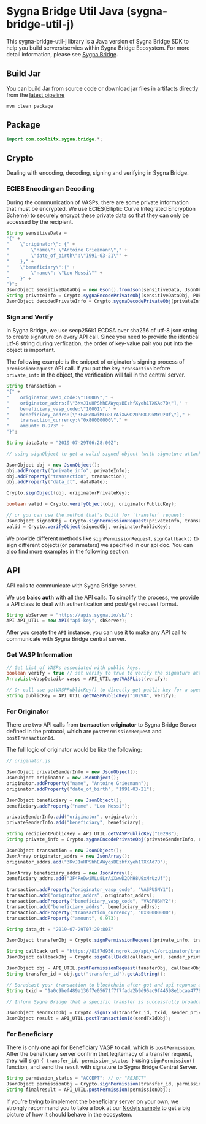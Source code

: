 # Sygna Bridge Util Java (sygna-bridge-util-j)

This sygna-bridge-util-j library is a Java version of Sygna Bridge SDK to help you build servers/servies within Sygna Bridge Ecosystem. For more detail information, please see [Sygna Bridge](https://www.sygna.io/).

## Build Jar

You can build Jar from source code or download jar files in artifacts directly from the [latest pipeline](https://gitlab.com/coolbitx/sygna/bridge/sygna-bridge-util-j/pipelines)
```shell
mvn clean package
```

## Package

```java
import com.coolbitx.sygna.bridge.*;
```

## Crypto

Dealing with encoding, decoding, signing and verifying in Sygna Bridge.

### ECIES Encoding an Decoding

During the communication of VASPs, there are some private information that must be encrypted. We use ECIES(Elliptic Curve Integrated Encryption Scheme) to securely encrypt these private data so that they can only be accessed by the recipient.

```java
String sensitiveData = 
"{" + 
"    \"originator\": {" + 
"        \"name\": \"Antoine Griezmann\"," + 
"        \"date_of_birth\":\"1991-03-21\"" + 
"    }," + 
"    \"beneficiary\":{" + 
"        \"name\": \"Leo Messi\"" + 
"    }" + 
"}";
JsonObject sensitiveDataObj = new Gson().fromJson(sensitiveData, JsonObject.class);
String privateInfo = Crypto.sygnaEncodePrivateObj(sensitiveDataObj, PUBLIC_KEY);
JsonObject decodedPrivateInfo = Crypto.sygnaDecodePrivateObj(privateInfo, PRIVATE_KEY);

```

### Sign and Verify

In Sygna Bridge, we use secp256k1 ECDSA over sha256 of utf-8 json string to create signature on every API call. Since you need to provide the identical utf-8 string during verfication, the order of key-value pair you put into the object is important.

The following example is the snippet of originator's signing process of `premissionRequest` API call. If you put the key `transaction` before `private_info` in the object, the verification will fail in the central server.

```java
String transaction = 
"{" + 
"    originator_vasp_code:\"10000\"," + 
"    originator_addrs:[\"3KvJ1uHPShhEAWyqsBEzhfXyeh1TXKAd7D\"]," + 
"    beneficiary_vasp_code:\"10001\"," + 
"    beneficiary_addrs:[\"3F4ReDwiMLu8LrAiXwwD2DhH8U9xMrUzUf\"]," + 
"    transaction_currency:\"0x80000000\"," + 
"    amount: 0.973" + 
"}";

String dataDate = "2019-07-29T06:28:00Z";

// using signObject to get a valid signed object (with signature attached)

JsonObject obj = new JsonObject();
obj.addProperty("private_info", privateInfo);
obj.addProperty("transaction", transaction);
obj.addProperty("data_dt", dataDate);

Crypto.signObject(obj, originatorPrivateKey);

boolean valid = Crypto.verifyObject(obj, originatorPublicKey);

// or you can use the method that's built for `transfer` request:
JsonObject signedObj = Crypto.signPermissionRequest(privateInfo, transaction, dataDate, originatorPrivateKey)
valid = Crypto.verifyObject(signedObj, originatorPublicKey);

```

We provide different methods like `signPermissionRequest`, `signCallback()` to sign different objects(or parameters) we specified in our api doc. You can also find more examples in the following section.

## API

API calls to communicate with Sygna Bridge server.

We use **baisc auth** with all the API calls. To simplify the process, we provide a API class to deal with authentication and post/ get request format.

```java
String sbServer = "https://apis.sygna.io/sb/";
API API_UTIL = new API("api-key", sbServer);
```

After you create the `API` instance, you can use it to make any API call to communicate with Sygna Bridge central server.

### Get VASP Information

```java
// Get List of VASPs associated with public keys.
boolean verify = true // set verify to true to verify the signature attached with api response automatically.
ArrayList<VaspDetail> vasps = API_UTIL.getVASPList(verify);

// Or call use getVASPPublicKey() to directly get public key for a specific VASP.
String publicKey = API_UTIL.getVASPPublicKey("10298", verify);
```

### For Originator

There are two API calls from **transaction originator** to Sygna Bridge Server defined in the protocol, which are `postPermissionRequest` and `postTransactionId`. 

The full logic of originator would be like the following:

```java
// originator.js

JsonObject privateSenderInfo = new JsonObject();
JsonObject originator = new JsonObject();
originator.addProperty("name", "Antoine Griezmann");
originator.addProperty("date_of_birth", "1991-03-21");

JsonObject beneficiary = new JsonObject();
beneficiary.addProperty("name", "Leo Messi");

privateSenderInfo.add("originator", originator);
privateSenderInfo.add("beneficiary", beneficiary);

String recipientPublicKey = API_UTIL.getVASPPublicKey("10298");
String private_info = Crypto.sygnaEncodePrivateObj(privateSenderInfo, recipientPublicKey);

JsonObject transaction = new JsonObject();
JsonArray originator_addrs = new JsonArray();
originator_addrs.add("3KvJ1uHPShhEAWyqsBEzhfXyeh1TXKAd7D");

JsonArray beneficiary_addrs = new JsonArray();
beneficiary_addrs.add("3F4ReDwiMLu8LrAiXwwD2DhH8U9xMrUzUf");

transaction.addProperty("originator_vasp_code", "VASPUSNY1");
transaction.add("originator_addrs", originator_addrs);
transaction.addProperty("beneficiary_vasp_code", "VASPUSNY2");
transaction.add("beneficiary_addrs", beneficiary_addrs);
transaction.addProperty("transaction_currency", "0x80000000");
transaction.addProperty("amount", 0.973);

String data_dt = "2019-07-29T07:29:80Z"

JsonObject transferObj = Crypto.signPermissionRequest(private_info, transaction, data_dt, sender_privKey);

String callback_url = "https://81f7d956.ngrok.io/api/v1/originator/transaction/premission";
JsonObject callbackObj = Crypto.signCallBack(callback_url, sender_privKey);

JsonObject obj = API_UTIL.postPermissionRequest(tansferObj, callbackObj)
String transfer_id = obj.get("transfer_id").getAsString();

// Boradcast your transaction to blockchain after got and api reponse at your api server.
String txid = "1a0c9bef489a136f7e05671f7f7fada2b9d96ac9f44598e1bcaa4779ac564dcd";

// Inform Sygna Bridge that a specific transfer is successfully broadcasted to the blockchain.

JsonObject sendTxIdObj = Crypto.signTxId(transfer_id, txid, sender_privKey);
JsonObject result = API_UTIL.postTransactionId(sendTxIdObj);

```

### For Beneficiary

There is only one api for Beneficiary VASP to call, which is `postPermission`. After the beneficiary server confirm thet legitemacy of a transfer request, they will sign `{ transfer_id, permission_status }` using `signPermission()` function, and send the result with signature to Sygna Bridge Central Server.

```java
String permission_status = "ACCEPT"; // or "REJECT"
JsonObject permissionObj = Crypto.signPermission(transfer_id, permission_status, beneficiary_privKey);
String finalresult = API_UTIL.postPermission(permissionObj);

```

If you're trying to implement the beneficiary server on your own, we strongly recommand you to take a look at our [Nodejs sample](https://github.com/CoolBitX-Technology/sygna-bridge-sample) to get a big picture of how it should behave in the ecosystem.
